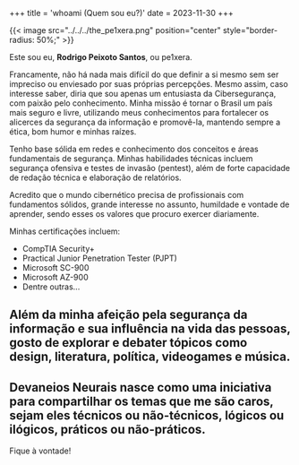 +++
title = 'whoami (Quem sou eu?)'
date = 2023-11-30
+++

{{< image src="../../../the_pe1xera.png" position="center" style="border-radius: 50%;" >}}

Este sou eu, **Rodrigo Peixoto Santos**, ou pe1xera. 

Francamente, não há nada mais difícil do que definir a si mesmo sem ser impreciso ou enviesado por suas próprias percepções. Mesmo assim, caso interesse saber, diria que sou apenas um entusiasta da Cibersegurança, com paixão pelo conhecimento. Minha missão é tornar o Brasil um país mais seguro e livre, utilizando meus conhecimentos para fortalecer os alicerces da segurança da informação e promovê-la, mantendo sempre a ética, bom humor e minhas raízes.

Tenho base sólida em redes e conhecimento dos conceitos e áreas fundamentais de segurança. Minhas habilidades técnicas incluem segurança ofensiva e testes de invasão (pentest), além de forte capacidade de redação técnica e elaboração de relatórios.

Acredito que o mundo cibernético precisa de profissionais com fundamentos sólidos, grande interesse no assunto, humildade e vontade de aprender, sendo esses os valores que procuro exercer diariamente.

Minhas certificações incluem:
- CompTIA Security+
- Practical Junior Penetration Tester (PJPT)
- Microsoft SC-900
- Microsoft AZ-900
- Dentre outras...

Além da minha afeição pela segurança da informação e sua influência na vida das pessoas, gosto de explorar e debater tópicos como design, literatura, política, videogames e música.
---
Devaneios Neurais nasce como uma iniciativa para compartilhar os temas que me são caros, sejam eles técnicos ou não-técnicos, lógicos ou ilógicos, práticos ou não-práticos.
---
Fique à vontade!